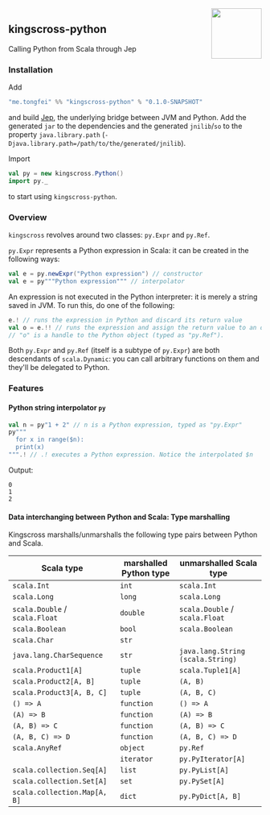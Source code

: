 <img align="right" src="https://img0.etsystatic.com/151/0/9612812/il_570xN.1146611060_c3p5.jpg" height="100px" style="padding-left: 20px"/>

## kingscross-python

Calling Python from Scala through Jep

### Installation
Add
```scala
"me.tongfei" %% "kingscross-python" % "0.1.0-SNAPSHOT"
```
and build [Jep](https://github.com/mrj0/jep), the underlying bridge between JVM and Python. Add the generated `jar` to the dependencies and the generated `jnilib`/`so` to the property `java.library.path` (`-Djava.library.path=/path/to/the/generated/jnilib`).

Import 
```scala
val py = new kingscross.Python()
import py._
```
to start using `kingscross-python`.

### Overview
`kingscross` revolves around two classes: `py.Expr` and `py.Ref`. 

`py.Expr` represents a Python expression in Scala: it can be created in the following ways:
```scala
val e = py.newExpr("Python expression") // constructor
val e = py"""Python expression""" // interpolator
```
An expression is not executed in the Python interpreter: it is merely a string saved in JVM. To run this, do one of the following:
```scala
e.! // runs the expression in Python and discard its return value
val o = e.!! // runs the expression and assign the return value to an object in Python. 
// "o" is a handle to the Python object (typed as "py.Ref").
```
Both `py.Expr` and `py.Ref` (itself is a subtype of `py.Expr`) are both descendants of `scala.Dynamic`: you can call arbitrary functions on them and they'll be delegated to Python.

### Features

#### Python string interpolator `py`

```scala
val n = py"1 + 2" // n is a Python expression, typed as "py.Expr"
py"""
  for x in range($n):
  print(x)
""".! // .! executes a Python expression. Notice the interpolated $n
```
Output:
```
0
1
2
```

#### Data interchanging between Python and Scala: Type marshalling

Kingscross marshalls/unmarshalls the following type pairs between Python and Scala. 

| Scala type                       | marshalled Python type  | unmarshalled Scala type               |
|----------------------------------|-------------------------|---------------------------------------|
| `scala.Int                      `| `int                   `| `scala.Int                           `|
| `scala.Long                     `| `long                  `| `scala.Long                          `|
| `scala.Double` / `scala.Float   `| `double                `| `scala.Double` / `scala.Float        `|
| `scala.Boolean                  `| `bool                  `| `scala.Boolean                       `|
| `scala.Char                     `| `str                   `| `                                    `|
| `java.lang.CharSequence         `| `str                   `| `java.lang.String (scala.String)     `|
| `scala.Product1[A]              `| `tuple                 `| `scala.Tuple1[A]                     `|
| `scala.Product2[A, B]           `| `tuple                 `| `(A, B)                              `|
| `scala.Product3[A, B, C]        `| `tuple                 `| `(A, B, C)                           `|
| `() => A                        `| `function              `| `() => A                             `|
| `(A) => B                       `| `function              `| `(A) => B                            `|
| `(A, B) => C                    `| `function              `| `(A, B) => C                         `|
| `(A, B, C) => D                 `| `function              `| `(A, B, C) => D                      `|
| `scala.AnyRef                   `| `object                `| `py.Ref                              `|
|                                  | `iterator              `| `py.PyIterator[A]                    `|
| `scala.collection.Seq[A]        `| `list                  `| `py.PyList[A]                        `|
| `scala.collection.Set[A]        `| `set                   `| `py.PySet[A]                         `|
| `scala.collection.Map[A, B]     `| `dict                  `| `py.PyDict[A, B]                     `|
